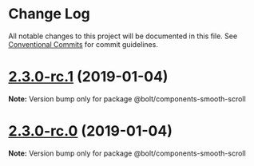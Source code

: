 # Change Log

All notable changes to this project will be documented in this file.
See [Conventional Commits](https://conventionalcommits.org) for commit guidelines.

# [2.3.0-rc.1](https://github.com/bolt-design-system/bolt/tree/master/packages/components/bolt-smooth-scroll/compare/vv2.3.0-rc.0...v2.3.0-rc.1) (2019-01-04)

**Note:** Version bump only for package @bolt/components-smooth-scroll





# [2.3.0-rc.0](https://github.com/bolt-design-system/bolt/tree/master/packages/components/bolt-smooth-scroll/compare/v2.2.1...v2.3.0-rc.0) (2019-01-04)

**Note:** Version bump only for package @bolt/components-smooth-scroll
